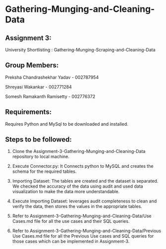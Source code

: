 # Gathering-Munging-and-Cleaning-Data

## Assignment 3:

  University Shortlisting : Gathering-Munging-Scraping-and-Cleaning-Data

## Group Members:
  Preksha Chandrashekhar Yadav - 002787954

  Shreyasi Wakankar - 002771284

  Somesh Ramakanth Ramisetty - 002776372

## Requirements:

  Requires Python and MySql to be downloaded and installed.

## Steps to be followed:

1.  Clone the Assignment-3-Gathering-Munging-and-Cleaning-Data repository to local machine.

2.  Execute Connector.py: It Connects python to MySQL and creates the schema for the required tables.

3.  Importing Dataset: The tables are created and the dataset is separated. We checked the accuracy of the data using audit and used data visualization to make the data more understandable.

4.  Execute Importing Dataset: leverages audit completeness to clean and verify the data, then stores the values in the appropriate tables.

5.  Refer to Assignment-3-Gathering-Munging-and-Cleaning-Data/Use Cases.md file for all the use cases and their SQL queries.

6.  Refer to Assignment-3-Gathering-Munging-and-Cleaning-Data/Previous Use Cases.md file for all the Previous Use cases and SQL queries for those cases which can be implemented in Assignment-3.
